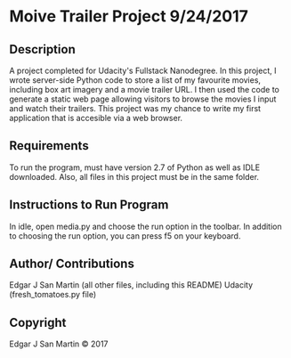 Moive Trailer Project 9/24/2017
=======================

Description
-----------------------
A project completed for Udacity's Fullstack Nanodegree. 
In this project, I wrote server-side Python code to store a list of my favourite movies,
including box art imagery and a movie trailer URL. I then used the code to generate a 
static web page allowing visitors to browse the movies I input and watch their trailers.
This project was my chance to write my first application that is accesible via a web browser.

Requirements
-----------------------
To run the program, must have version 2.7 of Python as well as IDLE downloaded.
Also, all files in this project must be in the same folder.


Instructions to Run Program
-----------------------
In idle, open media.py and choose the run option in the toolbar. 
In addition to choosing the run option, you can press f5 on your keyboard.

Author/ Contributions
-----------------------
Edgar J San Martin (all other files, including this README)
Udacity (fresh_tomatoes.py file)

Copyright
-----------------------
Edgar J San Martin © 2017
